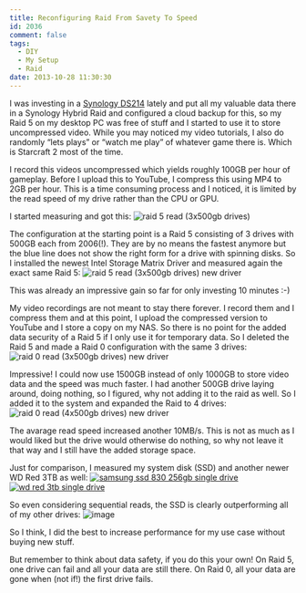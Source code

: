 ```yaml
---
title: Reconfiguring Raid From Savety To Speed
id: 2036
comment: false
tags:
  - DIY
  - My Setup
  - Raid
date: 2013-10-28 11:30:30
---
```


I was investing in a [Synology DS214](http://www.amazon.de/gp/product/B00FWX3UNE/ref=as_li_ss_tl?ie=UTF8&amp;camp=1638&amp;creative=19454&amp;creativeASIN=B00FWX3UNE&amp;linkCode=as2&amp;tag=fabsenetfabse-21) lately and put all my valuable data there in a Synology Hybrid Raid and configured a cloud backup for this, so my Raid 5 on my desktop PC was free of stuff and I started to use it to store uncompressed video. While you may noticed my video tutorials, I also do randomly “lets plays” or “watch me play” of whatever game there is. Which is Starcraft 2 most of the time.

I record this videos uncompressed which yields roughly 100GB per hour of gameplay. Before I upload this to YouTube, I compress this using MP4 to 2GB per hour. This is a time consuming process and I noticed, it is limited by the read speed of my drive rather than the CPU or GPU.

I started measuring and got this:
![raid 5 read (3x500gb drives)](https://az275061.vo.msecnd.net/blogmedia/2013/10/raid5read3x500gbdrives.png "raid 5 read (3x500gb drives)")

The configuration at the starting point is a Raid 5 consisting of 3 drives with 500GB each from 2006(!). They are by no means the fastest anymore but the blue line does not show the right form for a drive with spinning disks. So I installed the newest Intel Storage Matrix Driver and measured again the exact same Raid 5:
![raid 5 read (3x500gb drives) new driver](https://az275061.vo.msecnd.net/blogmedia/2013/10/raid5read3x500gbdrivesnewdriver.png "raid 5 read (3x500gb drives) new driver") 

This was already an impressive gain so far for only investing 10 minutes :-)

My video recordings are not meant to stay there forever. I record them and I compress them and at this point, I upload the compressed version to YouTube and I store a copy on my NAS. So there is no point for the added data security of a Raid 5 if I only use it for temporary data. So I deleted the Raid 5 and made a Raid 0 configuration with the same 3 drives:
![raid 0 read (3x500gb drives) new driver](https://az275061.vo.msecnd.net/blogmedia/2013/10/raid0read3x500gbdrivesnewdriver.png "raid 0 read (3x500gb drives) new driver") 

Impressive! I could now use 1500GB instead of only 1000GB to store video data and the speed was much faster. I had another 500GB drive laying around, doing nothing, so I figured, why not adding it to the raid as well. So I added it to the system and expanded the Raid to 4 drives:
![raid 0 read (4x500gb drives) new driver](https://az275061.vo.msecnd.net/blogmedia/2013/10/raid0read4x500gbdrivesnewdriver.png "raid 0 read (4x500gb drives) new driver")

The avarage read speed increased another 10MB/s. This is not as much as I would liked but the drive would otherwise do nothing, so why not leave it that way and I still have the added storage space.

Just for comparison, I measured my system disk (SSD) and another newer WD Red 3TB as well:
[![samsung ssd 830 256gb single drive](https://az275061.vo.msecnd.net/blogmedia/2013/10/samsungssd830256gbsingledrive_thumb.png "samsung ssd 830 256gb single drive")](https://az275061.vo.msecnd.net/blogmedia/2013/10/samsungssd830256gbsingledrive.png) [![wd red 3tb single drive](https://az275061.vo.msecnd.net/blogmedia/2013/10/wdred3tbsingledrive_thumb.png "wd red 3tb single drive")](https://az275061.vo.msecnd.net/blogmedia/2013/10/wdred3tbsingledrive.png) 

So even considering sequential reads, the SSD is clearly outperforming all of my other drives:
![image](https://az275061.vo.msecnd.net/blogmedia/2013/10/image.png "image")  

So I think, I did the best to increase performance for my use case without buying new stuff.

But remember to think about data safety, if you do this your own! On Raid 5, one drive can fail and all your data are still there. On Raid 0, all your data are gone when (not if!) the first drive fails.